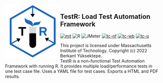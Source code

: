 <img align="left" width="180px" src="/img/TestR-Logo.png" alt="TestR Framework"/>

## TestR: Load Test Automation Framework 
<a href="https://github.com/Berkantyuks/Non-Functional-Test-Automation-Baykar/blob/main/license" rel="mit"><img width="80px" style="border-width: 0;" src="https://github.com/Berkantyuks/Berkantyuks/blob/main/images/mit-license-custom.png" alt="mit" /></a>
 ![R](https://img.shields.io/badge/R-000000?style=for-the-badge&logo=r&logoColor=white)
 ![JMeter](https://img.shields.io/badge/JMeter-000000?style=for-the-badge&logo=apache&logoColor=white)
 <a href="https://github.com/Berkantyuks/QA-Project-Test-Classification-Mark" rel="tc-nf"><img width="80px" style="border-width: 0;" src="https://github.com/Berkantyuks/QA-Project-Test-Classification-Mark/blob/main/TCM-F-114x40/114x40-nf.png" alt="tc-nf" /></a>
 <a href="https://github.com/Berkantyuks/QA-Project-Test-Classification-Mark" rel="tc-wb"><img width="80px" style="border-width: 0;" src="https://github.com/Berkantyuks/QA-Project-Test-Classification-Mark/blob/main/TCM-114x40-box/114x40-wb.png" alt="tc-wb" /></a>
<a href="https://github.com/Berkantyuks/QA-Project-Test-Classification-Mark#test-class-u" rel="tc-u"><img width="80px" style="border-width: 0;" src="https://github.com/Berkantyuks/QA-Project-Test-Classification-Mark/blob/main/TCM-114x40-light/114x40-tc-u.png" alt="tc-u" /></a>

This project is licensed under Massachusetts Institute of Technology. Copyright (c) 2022 Berkant Yüksektepe. <br/>
TestR is a non-functional Test Automation Framework with running R. It provides multiple load/performance tests in one test case file. Uses a YAML file for test cases. Exports a HTML and PDF results.
